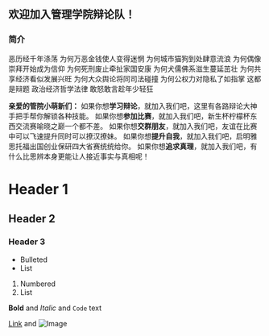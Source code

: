 ## 欢迎加入管理学院辩论队！

### 简介
恶历经千年涤荡
为何万恶金钱使人变得迷惘
为何城市猫狗到处肆意流浪
为何偶像崇拜开始成为信仰
为何死刑废止牵扯家国安康
为何犬儒佛系滋生蔓延茁壮
为何共享经济看似发展兴旺
为何大众舆论将同司法碰撞
为何公权力对隐私了如指掌
这都是辩题
政治经济哲学法律
敢怒敢言趁年少轻狂

**亲爱的管院小萌新们：**
        如果你想**学习辩论**，就加入我们吧，这里有各路辩论大神手把手帮你解锁各种技能。
        如果你想**参加比赛**，就加入我们吧，新生杯柠檬杯东西交流赛喻晓之巅一个都不差。
        如果你想**交群朋友**，就加入我们吧，友谊在比赛中可以飞速提升同时可以撩汉撩妹。
        如果你想**提升自我**，就加入我们吧，启明雅思托福出国创业保研四大省赛统统给你。
        如果你想**追求真理**，就加入我们吧，有什么比思辨本身更能让人接近事实与真相呢！


# Header 1
## Header 2
### Header 3

- Bulleted
- List

1. Numbered
2. List

**Bold** and _Italic_ and `Code` text

[Link](url) and ![Image](src)
```
